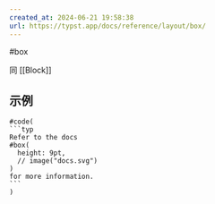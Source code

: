 ```yaml
---
created_at: 2024-06-21 19:58:38
url: https://typst.app/docs/reference/layout/box/
---
```

#box

同 [[Block]]

## 示例

````typst
#code(
```typ
Refer to the docs
#box(
  height: 9pt,
  // image("docs.svg")
)
for more information.
```
)
````
